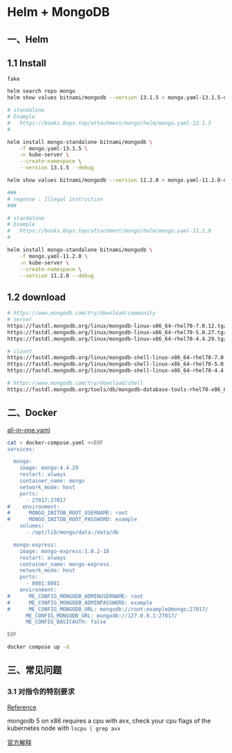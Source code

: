 # Helm + MongoDB

## 一、Helm



## 1.1 Install

`fake`

```bash
helm search repo mongo
helm show values bitnami/mongodb --version 13.1.5 > mongo.yaml-13.1.5-default

# standalone
# Example
#   https://books.8ops.top/attachment/mongo/helm/mongo.yaml-13.1.5
#

helm install mongo-standalone bitnami/mongodb \
    -f mongo.yaml-13.1.5 \
    -n kube-server \
    --create-namespace \
    --version 13.1.5 --debug

helm show values bitnami/mongodb --version 11.2.0 > mongo.yaml-11.2.0-default

###
# reponse : Illegal instruction
###

# standalone
# Example
#   https://books.8ops.top/attachment/mongo/helm/mongo.yaml-11.2.0
#

helm install mongo-standalone bitnami/mongodb \
    -f mongo.yaml-11.2.0 \
    -n kube-server \
    --create-namespace \
    --version 11.2.0 --debug

```



## 1.2 download

```bash
# https://www.mongodb.com/try/download/community
# server
https://fastdl.mongodb.org/linux/mongodb-linux-x86_64-rhel70-7.0.12.tgz
https://fastdl.mongodb.org/linux/mongodb-linux-x86_64-rhel70-5.0.27.tgz
https://fastdl.mongodb.org/linux/mongodb-linux-x86_64-rhel70-4.4.29.tgz

# client
https://fastdl.mongodb.org/linux/mongodb-shell-linux-x86_64-rhel70-7.0.12.tgz
https://fastdl.mongodb.org/linux/mongodb-shell-linux-x86_64-rhel70-5.0.27.tgz
https://fastdl.mongodb.org/linux/mongodb-shell-linux-x86_64-rhel70-4.4.29.tgz

# https://www.mongodb.com/try/download/shell
https://fastdl.mongodb.org/tools/db/mongodb-database-tools-rhel70-x86_64-100.9.5.tgz

```





## 二、Docker

[all-in-one.yaml](https://github.com/mongodb/mongodb-atlas-kubernetes/blob/main/deploy/all-in-one.yaml)



```bash
cat > docker-compose.yaml <<EOF
services:

  mongo:
    image: mongo:4.4.29
    restart: always
    container_name: mongo
    network_mode: host
    ports:
      - 27017:27017
#    environment:
#      MONGO_INITDB_ROOT_USERNAME: root
#      MONGO_INITDB_ROOT_PASSWORD: example
    volumes:
      - /opt/lib/mongo/data:/data/db

  mongo-express:
    image: mongo-express:1.0.2-18
    restart: always
    container_name: mongo-express
    network_mode: host
    ports:
      - 8081:8081
    environment:
#      ME_CONFIG_MONGODB_ADMINUSERNAME: root
#      ME_CONFIG_MONGODB_ADMINPASSWORD: example
#      ME_CONFIG_MONGODB_URL: mongodb://root:example@mongo:27017/
      ME_CONFIG_MONGODB_URL: mongodb://127.0.0.1:27017/
      ME_CONFIG_BASICAUTH: false

EOF

docker compose up -d


```







## 三、常见问题

### 3.1 对指令的特别要求

[Reference](https://www.jianshu.com/p/359803fef7c7)

mongodb 5 on x86 requires a cpu with avx, check your cpu flags of the kubernetes node with `lscpu | grep avx`

[官方解释](https://www.mongodb.com/docs/manual/administration/production-notes/)




